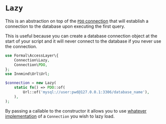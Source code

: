 # `Lazy`

This is an abstraction on top of the [`PDO` connection](pdo.md) that will establish a connection to the database upon executing the first query.

This is useful because you can create a database connection object at the start of your script and it will never connect to the database if you never use the connection.

```php
use Formal\AccessLayer\{
    Connection\Lazy,
    Connection\PDO,
};
use Innmind\Url\Url;

$connection = new Lazy(
    static fn() => PDO::of(
        Url::of('mysql://user:pwd@127.0.0.1:3306/database_name'),
    ),
);
```

By passing a callable to the constructor it allows you to use [whatever implementation](own.md) of a `Connection` you wish to lazy load.
